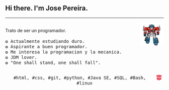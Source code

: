 ## Hi there. I'm Jose Pereira.

---
<p>
  <img src="https://github.com/kenjin6576/kenjin6576/blob/main/optimus.gif?raw=true" align="right" width="15%"/>
  <br>Trato de ser un programador.
  <samp>
    <br>
    <br>✪	 Actualmente estudiando duro.
    <br>✪	 Aspirante a buen programador. 
    <br>✪	 Me interesa la programacion y la mecanica.
    <br>✪	 JDM lover.
    <br>✪	 "One shall stand, one shall fall".
  </samp>
  <br>
  <br>
</p>
<p>
   <img src="https://github.com/kenjin6576/kenjin6576/blob/main/atuobot.png?raw=true" align="right" width="6%"/>
</p>

<p align="center">
  <samp>
    #html, #css, #git, #python, #Java SE, #SQL, #Bash, #linux 
  </samp>
</p>

